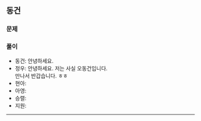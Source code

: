## 동건

### 문제

### 풀이
- 동건: 안녕하세요.
- 정우: 안녕하세요. 저는 사실 오동건입니다.  
만나서 반갑습니다. ㅎㅎ 
- 현아:
- 아영:
- 승렬:
- 지원:
---
